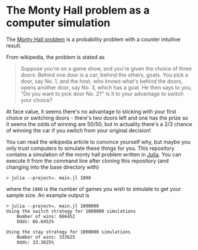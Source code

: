 # The Monty Hall problem as a computer simulation

The [Monty Hall problem](https://en.wikipedia.org/wiki/Monty_Hall_problem)
is a probability problem with a counter intuitive result.

From wikipedia, the problem is stated as

> Suppose you're on a game show, and you're given the choice of three doors: Behind one door is a car; behind the others, goats. You pick a door, say No. 1, and the host, who knows what's behind the doors, opens another door, say No. 3, which has a goat. He then says to you, "Do you want to pick door No. 2?" Is it to your advantage to switch your choice?

At face value, it seems there's no advantage to sticking with your first choice or switching doors - 
there's two doors left and one has the prize so it seems the odds of winning are 50/50, but 
in actuality there's a 2/3 chance of winning the car if you switch from your original decision!

You can read the wikipedia article to convince yourself why, but maybe you only trust computers to simulate
these things for you. This repository contains a simulation of the monty hall problem written in [Julia](https://julialang.org/).
You can execute it from the command line after cloning this repository (and changing into the base directory with)

```
> julia --project=. main.jl 1000
```

where the `1000` is the number of games you wish to simulate to get your sample size. An example output is

```
> julia --project=. main.jl 1000000
Using the switch strategy for 1000000 simulations
	Number of wins: 666452
	Odds: 66.6452%

Using the stay strategy for 1000000 simulations
	Number of wins: 333625
	Odds: 33.3625%
```
